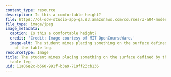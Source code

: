 ```yaml
---
content_type: resource
description: Is this a comfortable height?
file: https://ol-ocw-studio-app-qa.s3.amazonaws.com/courses/3-a04-modern-blacksmithing-and-physical-metallurgy-fall-2008/11a06e2cb560991fb3a9719ff23cb136_085.jpg
file_type: image/jpeg
image_metadata:
  caption: Is this a comfortable height?
  credit: 'Credit: Image courtesy of MIT OpenCourseWare.'
  image-alt: The student mimes placing something on the surface defined by the top
    of the table leg.
resourcetype: Image
title: The student mimes placing something on the surface defined by the top of the
  table leg
uid: 11a06e2c-b560-991f-b3a9-719ff23cb136
---
```

